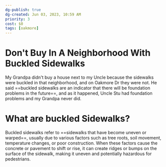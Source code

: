 ```yaml
---
dg-publish: true
dg-created: Jun 03, 2023, 10:59 AM
priority: 3
cost: $0
tags: [oakmore]
---
```


# Don't Buy In A Neighborhood With Buckled Sidewalks

My Grandpa didn't buy a house next to my Uncle because the sidewalks were buckled in that neighborhood, and on Oakmore Dr they were not. He said ==buckled sidewalks are an indicator that there will be foundation problems in the future==, and as it happened, Uncle Stu had foundation problems and my Grandpa never did. 

# What are buckled Sidewalks?

Buckled sidewalks refer to ==sidewalks that have become uneven or warped==, usually due to various factors such as tree roots, soil movement, temperature changes, or poor construction. When these factors cause the concrete or pavement to shift or rise, it can create ridges or bumps on the surface of the sidewalk, making it uneven and potentially hazardous for pedestrians.

